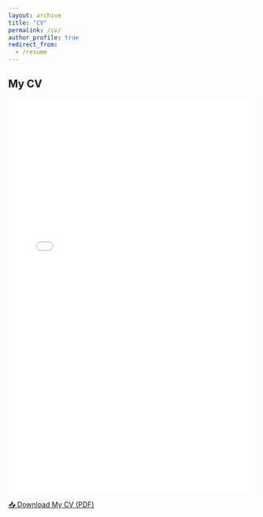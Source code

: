 ```yaml
---
layout: archive
title: "CV"
permalink: /cv/
author_profile: true
redirect_from:
  - /resume
---
```



<h2>My CV</h2>

<iframe 
    src="/assets/files/SH-CV.pdf" 
    width="100%" 
    height="800px" 
    style="border: none;">
    This browser does not support PDFs. Please download the PDF to view it: 
    <a href="/assets/files/SH-CV.pdf" target="_blank">Download CV</a>.
</iframe>

<p>
  <a href="/assets/files/SH-CV.pdf" target="_blank" download>
    📥 Download My CV (PDF)
  </a>
</p>


